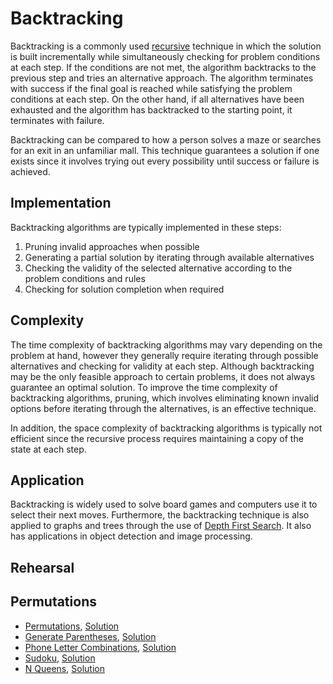 # Backtracking

Backtracking is a commonly used [recursive](../recursion) technique in which the solution is built incrementally while simultaneously checking for problem conditions at each step. If the conditions are not met, the algorithm backtracks to the previous step and tries an alternative approach. The algorithm terminates with success if the final goal is reached while satisfying the problem conditions at each step. On the other hand, if all alternatives have been exhausted and the algorithm has backtracked to the starting point, it terminates with failure.

Backtracking can be compared to how a person solves a maze or searches for an exit in an unfamiliar mall. This technique guarantees a solution if one exists since it involves trying out every possibility until success or failure is achieved.

## Implementation

Backtracking algorithms are typically implemented in these steps:

1. Pruning invalid approaches when possible
2. Generating a partial solution by iterating through available alternatives
3. Checking the validity of the selected alternative according to the problem conditions and rules
4. Checking for solution completion when required

## Complexity

The time complexity of backtracking algorithms may vary depending on the problem at hand, however they generally require iterating through possible alternatives and checking for validity at each step. Although backtracking may be the only feasible approach to certain problems, it does not always guarantee an optimal solution. To improve the time complexity of backtracking algorithms, pruning, which involves eliminating known invalid options before iterating through the alternatives, is an effective technique.

In addition, the space complexity of backtracking algorithms is typically not efficient since the recursive process requires maintaining a copy of the state at each step.

## Application

Backtracking is widely used to solve board games and computers use it to select their next moves. Furthermore, the backtracking technique is also applied to graphs and trees through the use of [Depth First Search](../graph/graph#depth-first-search---dfs). It also has applications in object detection and image processing.

## Rehearsal

## Permutations

* [Permutations](permutations_test.go),  [Solution](permutations.go)
* [Generate Parentheses](./generate_parentheses_test.go), [Solution](generate_parentheses.go)
* [Phone Letter Combinations](phone_letter_combinations_test.go), [Solution](phone_letter_combinations.go)
* [Sudoku](sudoku_test.go), [Solution](sudoku.go)
* [N Queens](n_queens_test.go), [Solution](n_queens.go)
